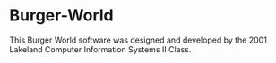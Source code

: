 # Burger-World
This Burger World software was designed and developed by the 2001 Lakeland Computer Information Systems II Class.
